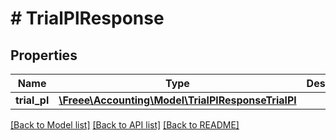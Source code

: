 # # TrialPlResponse

## Properties

Name | Type | Description | Notes
------------ | ------------- | ------------- | -------------
**trial_pl** | [**\Freee\Accounting\Model\TrialPlResponseTrialPl**](TrialPlResponseTrialPl.md) |  | 

[[Back to Model list]](../../README.md#documentation-for-models) [[Back to API list]](../../README.md#documentation-for-api-endpoints) [[Back to README]](../../README.md)


